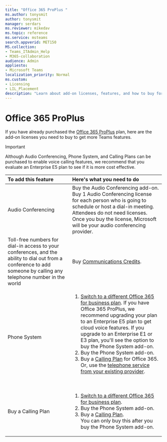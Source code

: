```yaml
---
title: "Office 365 ProPlus "
ms.author: tonysmit
author: tonysmit
manager: serdars
ms.reviewer: mikedav
ms.topic: reference
ms.service: msteams
search.appverid: MET150
MS.collection: 
- Teams_ITAdmin_Help
- M365-collaboration
audience: Admin
appliesto:
- Microsoft Teams
localization_priority: Normal
ms.custom:
- Licensing
- LIL_Placement
description: "Learn about add-on licenses, features, and how to buy for Office 365 ProPlus."
---
```


# Office 365 ProPlus

If you have already purchased the [Office 365 ProPlus](https://products.office.com/en/business/office-365-proplus-business-software) plan, here are the add-on licenses you need to buy to get more Teams features.

> [!IMPORTANT]
> Although Audio Conferencing, Phone System, and Calling Plans can be purchased to enable voice calling features, we recommend that you evaluate an Enterprise E5 plan to see if it is more cost effective.


|To add this feature |Here's what you need to do |
|:---------------------------|:--------------------------------|
|Audio Conferencing <br/> |Buy the Audio Conferencing add-on. <br/>Buy 1 Audio Conferencing license for each person who is going to schedule or host a dial-in meeting. Attendees do not need licenses. <br/>Once you buy the license, Microsoft will be your audio conferencing provider. |
|Toll-free numbers for dial-in access to your conferences, and the ability to dial out from a conference to add someone by calling any telephone number in the world <br/> |Buy [Communications Credits](../set-up-communications-credits-for-your-organization.md).|
|Phone System <br/> |<ol><li>[Switch to a different Office 365 for business plan](https://support.office.com/article/73318661-8f33-478b-bcc7-fb8d69dbb22a). If you have Office 365 ProPlus, we recommend upgrading your plan to an Enterprise E5 plan to get cloud voice features. If you upgrade to an Enterprise E1 or E3 plan, you'll see the option to buy the Phone System add-on. <br/></li><li>Buy the Phone System add-on. <br/></li><li>Buy a [Calling Plan](../calling-plans-for-office-365.md) for Office 365. <br/>Or, use the [telephone service from your existing provider](microsoft-teams-add-on-licensing.md#bkmk_existing).</li></ol>  <br/> |
|Buy a Calling Plan <br/> |<ol><li>[Switch to a different Office 365 for business plan](https://support.office.com/article/73318661-8f33-478b-bcc7-fb8d69dbb22a). <br/></li><li>Buy the Phone System add-on.</li><li>Buy a [Calling Plan](../calling-plans-for-office-365.md).<br/> You can only buy this after you buy the Phone System add-on. <br/> |
   

